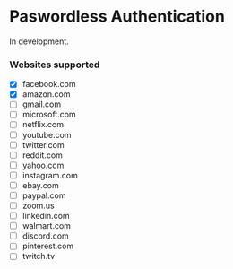 # Paswordless Authentication
In development.

### Websites supported
- [x] facebook.com
- [x] amazon.com 
- [ ] gmail.com
- [ ] microsoft.com
- [ ] netflix.com
- [ ] youtube.com
- [ ] twitter.com
- [ ] reddit.com
- [ ] yahoo.com
- [ ] instagram.com
- [ ] ebay.com
- [ ] paypal.com
- [ ] zoom.us
- [ ] linkedin.com
- [ ] walmart.com
- [ ] discord.com
- [ ] pinterest.com
- [ ] twitch.tv
